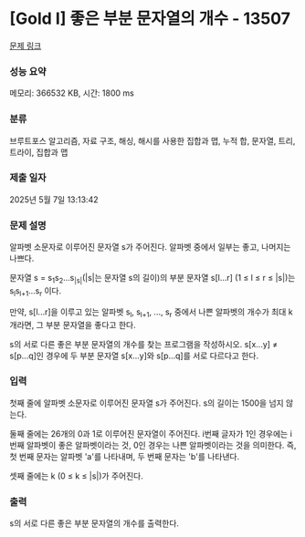 # [Gold I] 좋은 부분 문자열의 개수 - 13507 

[문제 링크](https://www.acmicpc.net/problem/13507) 

### 성능 요약

메모리: 366532 KB, 시간: 1800 ms

### 분류

브루트포스 알고리즘, 자료 구조, 해싱, 해시를 사용한 집합과 맵, 누적 합, 문자열, 트리, 트라이, 집합과 맵

### 제출 일자

2025년 5월 7일 13:13:42

### 문제 설명

<p>알파벳 소문자로 이루어진 문자열 s가 주어진다. 알파벳 중에서 일부는 좋고, 나머지는 나쁘다.</p>

<p>문자열 s = s<sub>1</sub>s<sub>2</sub>...s<sub>|s|</sub>(|s|는 문자열 s의 길이)의 부분 문자열 s[l...r] (1 ≤ l ≤ r ≤ |s|)는 s<sub>l</sub>s<sub>l+1</sub>...s<sub>r</sub> 이다.</p>

<p>만약, s[l...r]을 이루고 있는 알파벳 s<sub>l</sub>, s<sub>l+1</sub>, ..., s<sub>r</sub> 중에서 나쁜 알파벳의 개수가 최대 k개라면, 그 부분 문자열을 좋다고 한다.</p>

<p>s의 서로 다른 좋은 부분 문자열의 개수를 찾는 프로그램을 작성하시오. s[x...y] ≠ s[p...q]인 경우에 두 부분 문자열 s[x...y]와 s[p...q]를 서로 다르다고 한다.</p>

### 입력 

 <p>첫째 줄에 알파벳 소문자로 이루어진 문자열 s가 주어진다. s의 길이는 1500을 넘지 않는다.</p>

<p>둘째 줄에는 26개의 0과 1로 이루어진 문자열이 주어진다. i번째 글자가 1인 경우에는 i번째 알파벳이 좋은 알파벳이라는 것, 0인 경우는 나쁜 알파벳이라는 것을 의미한다. 즉, 첫 번째 문자는 알파벳 'a'를 나타내며, 두 번째 문자는 'b'를 나타낸다.</p>

<p>셋째 줄에는 k (0 ≤ k ≤ |s|)가 주어진다.</p>

### 출력 

 <p>s의 서로 다른 좋은 부분 문자열의 개수를 출력한다.</p>

